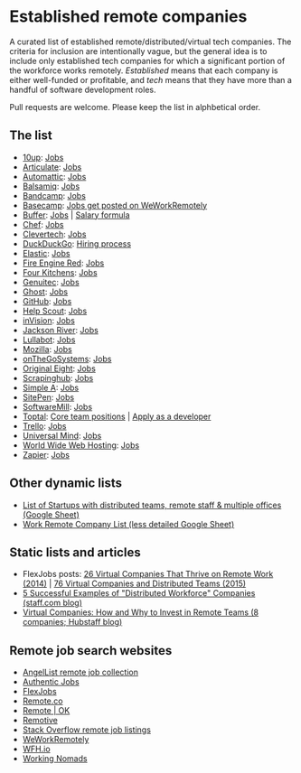 # Established remote companies

A curated list of established remote/distributed/virtual tech companies. The criteria for inclusion are intentionally vague, but the general idea is to include only established tech companies for which a significant portion of the workforce works remotely. *Established* means that each company is either well-funded or profitable, and *tech* means that they have more than a handful of software development roles.

Pull requests are welcome. Please keep the list in alphbetical order.

## The list

* [10up](http://10up.com): [Jobs](http://10up.com/careers/)
* [Articulate](https://articulate.com): [Jobs](https://en-au.articulate.com/company/careers.php)
* [Automattic](https://automattic.com): [Jobs](https://automattic.com/work-with-us/)
* [Balsamiq](https://balsamiq.com/): [Jobs](https://balsamiq.com/company/jobs/)
* [Bandcamp](https://bandcamp.com): [Jobs](https://bandcamp.com/jobs)
* [Basecamp](https://basecamp.com): [Jobs get posted on WeWorkRemotely](https://weworkremotely.com/)
* [Buffer](https://buffer.com): [Jobs](https://buffer.com/journey) | [Salary formula](https://open.bufferapp.com/introducing-open-salaries-at-buffer-including-our-transparent-formula-and-all-individual-salaries/)
* [Chef](https://www.chef.io/): [Jobs](https://www.chef.io/careers/)
* [Clevertech](http://www.clevertech.biz/): [Jobs](http://hire.clevertech.biz/)
* [DuckDuckGo](https://duckduckgo.com): [Hiring process](https://duck.co/help/company/hiring)
* [Elastic](https://www.elastic.co/): [Jobs](https://www.elastic.co/about/careers)
* [Fire Engine Red](http://fire-engine-red.com/): [Jobs](http://fire-engine-red.com/about/#careers)
* [Four Kitchens](http://fourkitchens.com/): [Jobs](http://fourkitchens.com/careers/)
* [Genuitec](http://www.genuitec.com): [Jobs](http://www.genuitec.com/company/careers/)
* [Ghost](https://ghost.org/): [Jobs](https://ghost.org/careers/)
* [GitHub](https://github.com): [Jobs](https://github.com/about/jobs)
* [Help Scout](http://www.helpscout.net/): [Jobs](http://www.helpscout.net/careers/)
* [inVision](http://www.invisionapp.com/): [Jobs](http://www.invisionapp.com/company#jobs)
* [Jackson River](http://www.jacksonriver.com/): [Jobs](http://www.jacksonriver.com/about/jobs)
* [Lullabot](https://www.lullabot.com/): [Jobs](https://www.lullabot.com/jobs)
* [Mozilla](https://mozilla.org): [Jobs](https://careers.mozilla.org/en-US/listings/?location=remote)
* [onTheGoSystems](https://www.onthegosystems.com): [Jobs](https://www.onthegosystems.com/jobs/)
* [Original Eight](https://origineight.net/): [Jobs](https://origineight.recruiterbox.com/)
* [Scrapinghub](http://scrapinghub.com): [Jobs](http://scrapinghub.com/jobs/)
* [Simple A](http://www.simplea.com): [Jobs](http://www.simplea.com/About/Careers/)
* [SitePen](https://www.sitepen.com/): [Jobs](https://www.sitepen.com/about/jobs.html)
* [SoftwareMill](https://softwaremill.com/): [Jobs](https://softwaremill.com/join-us/)
* [Toptal](http://www.toptal.com/): [Core team positions](http://www.toptal.com/careers) | [Apply as a developer](http://www.toptal.com/developers)
* [Trello](https://trello.com): [Jobs](https://trello.com/jobs)
* [Universal Mind](http://www.universalmind.com/): [Jobs](http://www.universalmind.com/careers/)
* [World Wide Web Hosting](http://www.wwwh.com/): [Jobs](http://www.wwwh.com/careers/)
* [Zapier](https://zapier.com/): [Jobs](https://zapier.com/jobs/)

## Other dynamic lists

* [List of Startups with distributed teams, remote staff & multiple offices (Google Sheet)](https://docs.google.com/spreadsheets/d/1uDdDyheNY_-Z3MtuNoFdBYBooBnUTmlYCOZ3VhcN9Sw/edit)
* [Work Remote Company List (less detailed Google Sheet)](https://docs.google.com/spreadsheets/d/1tETz3dWHkbzbXAMZ9XXdR0VKhhite-i_ON_Ei3TjFSc/edit)
 
## Static lists and articles

* FlexJobs posts: [26 Virtual Companies That Thrive on Remote Work (2014)](https://www.flexjobs.com/blog/post/25-virtual-companies-that-thrive-on-remote-work/) | [76 Virtual Companies and Distributed Teams (2015)](https://www.flexjobs.com/blog/post/76-virtual-companies-and-distributed-teams/)
* [5 Successful Examples of "Distributed Workforce" Companies (staff.com blog)](http://www.staff.com/blog/5-successful-examples-of-distributed-workforce-companies/)
* [Virtual Companies: How and Why to Invest in Remote Teams (8 companies; Hubstaff blog)](http://blog.hubstaff.com/successful-virtual-companies-around-the-world/)

## Remote job search websites

* [AngelList remote job collection](https://angel.co/job-collections/remote)
* [Authentic Jobs](https://authenticjobs.com/#onlyremote=1)
* [FlexJobs](https://www.flexjobs.com/)
* [Remote.co](https://remote.co/remote-jobs/)
* [Remote | OK](https://remoteok.io/)
* [Remotive](http://jobs.remotive.io/)
* [Stack Overflow remote job listings](http://careers.stackoverflow.com/jobs?allowsremote=true)
* [WeWorkRemotely](https://weworkremotely.com/)
* [WFH.io](https://www.wfh.io/)
* [Working Nomads](http://www.workingnomads.co/jobs)

